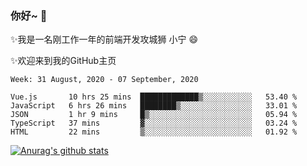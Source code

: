 ### 你好~  👋

✨我是一名刚工作一年的前端开发攻城狮 小宁 😄

✨欢迎来到我的GitHub主页
<!--
**7148505/7148505** is a ✨ _special_ ✨ repository because its `README.md` (this file) appears on your GitHub profile.

Here are some ideas to get you started:

- 🔭 I’m currently working on ...
- 🌱 I’m currently learning ...
- 👯 I’m looking to collaborate on ...
- 🤔 I’m looking for help with ...
- 💬 Ask me about ...
- 📫 How to reach me: ...
- 😄 Pronouns: ...
- ⚡ Fun fact: ...
-->

<!--START_SECTION:waka-->
```text
Week: 31 August, 2020 - 07 September, 2020

Vue.js       10 hrs 25 mins  █████████████▒░░░░░░░░░░░   53.40 % 
JavaScript   6 hrs 26 mins   ████████▒░░░░░░░░░░░░░░░░   33.01 % 
JSON         1 hr 9 mins     █▒░░░░░░░░░░░░░░░░░░░░░░░   05.94 % 
TypeScript   37 mins         ▓░░░░░░░░░░░░░░░░░░░░░░░░   03.24 % 
HTML         22 mins         ▒░░░░░░░░░░░░░░░░░░░░░░░░   01.92 % 
```
<!--END_SECTION:waka-->

[![Anurag's github stats](https://github-readme-stats.vercel.app/api?username=ZhangNing-debug)](https://github.com/anuraghazra/github-readme-stats)
